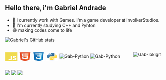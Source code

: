 ## Hello there, i'm Gabriel Andrade

- 🔭 I currently work with Games. I'm a game developer at InvolkerStudios.
- 🌱 I'm currently studying C++ and Pyhton
- 😄 making codes come to life

![Gabriel's GitHub stats](https://github-readme-stats.vercel.app/api?username=G4brielAndrade&show_icons=true&theme=merko)

<div style="display: inline_block"><br>
  <img align="center" alt="Gab-Js" height="30" width="40" src="https://raw.githubusercontent.com/devicons/devicon/master/icons/javascript/javascript-plain.svg">
  <img align="center" alt="Gab-HTML" height="30" width="40" src="https://raw.githubusercontent.com/devicons/devicon/master/icons/html5/html5-original.svg">
  <img align="center" alt="Gab-CSS" height="30" width="40" src="https://raw.githubusercontent.com/devicons/devicon/master/icons/css3/css3-original.svg">
  <img align="center" alt="Gab-Python" height="30" width="40" src="https://raw.githubusercontent.com/devicons/devicon/master/icons/python/python-original.svg">
  <img align="center" alt="Gab-Python" height="30" width="40" src="https://www.svgrepo.com/show/373618/gamemaker2.svg">
  <img align="center" alt="Gab-Python" height="30" width="40" src="https://cdn.jsdelivr.net/gh/devicons/devicon@latest/icons/cplusplus/cplusplus-original.svg">  
  <img align="right"  alt="Gab-lokigif" src="https://i.pinimg.com/originals/e2/c2/4d/e2c24d840ebb073dd8e73d802c8e20c6.gif">
</div>
  
  ##
 
<div> 
  <a href="https://www.instagram.com/g4briel_andr4de" target="_blank"><img src="https://img.shields.io/badge/-Instagram-%23E4405F?style=for-the-badge&logo=instagram&logoColor=white" target="_blank"></a>
  <a href = "mailto:gabrielandrade8@yahoo.com"><img src="https://img.shields.io/badge/-Gmail-%23333?style=for-the-badge&logo=gmail&logoColor=white" target="_blank"></a>
  <a href="https://www.linkedin.com/in/gabriel-andrade-%D8%AC%D8%A8%D8%B1%D9%8A%D9%84-25a479237/" target="_blank"><img src="https://img.shields.io/badge/-LinkedIn-%230077B5?style=for-the-badge&logo=linkedin&logoColor=white" target="_blank"></a> 
  
</div>



